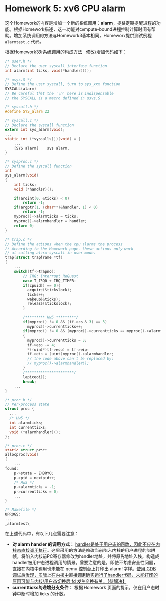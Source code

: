 # Homework 5: xv6 CPU alarm

​		这个Homework的内容是增加一个新的系统调用：**alarm**，提供定期提醒进程的功能。根据Homework描述，这一功能对compute-bound进程控制计算时间有帮助。增加系统调用的方法与Homework3基本相同，Homework提供测试例程 `alarmtest.c` 代码。



根据Homework3对系统调用的构成方法，修改/增加代码如下：

```c
/* user.h */
// Declare the user syscall interface function
int alarm(int ticks, void(*handler)());

/* usys.S */
// Define the user syscall, turn to sys_xxx function
SYSCALL(alarm)
// Be careful that the '\n' here is indispensable
// the SYSCALL is a macro defined in usys.S

/* syscall.h */
#define SYS_alarm 22

/* syscall.c */
// Declare the syscall function
extern int sys_alarm(void);
...
static int (*syscalls[])(void) = {
    ...
	[SYS_alarm]    sys_alarm,
}

/* sysproc.c */
// Define the syscall function
int
sys_alarm(void)
{
    int ticks;
    void (*handler)();

    if(argint(0, &ticks) < 0)
        return -1;
    if(argptr(1, (char**)&handler, 1) < 0)
        return -1;
    myproc()->alarmticks = ticks;
    myproc()->alarmhandler = handler;
    return 0;
}

/* trap.c */
// Define the actions when the cpu alarms the process
// According to the Homework page, these actions only work
// at calling alarm-syscall in user mode.
trap(struct trapframe *tf)
{
    ...
    switch(tf->trapno):
    	// IRQ: Interrupt ReQuest
        case T_IRQ0 + IRQ_TIMER:
        if(cpuid() == 0){
          acquire(&tickslock);
          ticks++;
          wakeup(&ticks);
          release(&tickslock);
        }

        /********* Hw5 *********/    	
        if(myproc() != 0 && (tf->cs & 3) == 3)
          myproc()->currentticks++;
        if(myproc() != 0 && (myproc()->currentticks == myproc()->alarmticks))
        {
          myproc()->currentticks = 0;
          tf->esp -= 4;
          *((uint*)tf->esp) = tf->eip;
          tf->eip = (uint)myproc()->alarmhandler;
          // the code above can't be replaced by:
          // myproc()->alarmhandler();
        }
		/**********************/
        lapiceoi();
        break;
    ...
}

/* proc.h */
// Per-process state
struct proc {
  ...
  /* Hw5 */
  int alarmticks;
  int currentticks;
  void (*alarmhandler)();
};

/* proc.c */
static struct proc*
allocproc(void) 
{
	...
found:
    p->state = EMBRYO;
    p->pid = nextpid++;
    /* Hw5 */
    p->alarmticks = -1;
    p->currentticks = 0;
    ...
}

/* Makefile */
UPROGS:
...
_alarmtest\
```

在上述代码中，有以下几点需要注意：

-  **对 alarm handler 的调用方式：** <u>handler是处于用户态的函数，因此不应在内核态直接调用执行</u>。这里采用的方法是修改当前陷入内核的用户进程的陷阱帧，将陷入内核前PC寄存器修改为handler地址，并将原先地址入栈，构造成handler被用户态进程调用的情景。需要注意的是，即使不考虑安全性问题，直接在内核中调用也未能在 qemu 控制台上打印出 alarm! 字样。<u>使用 GDB 调试后发现，实际上在内核中直接调用确实运行了handler代码，未能打印的原因可能与内核/用户态切换后 fd 发生变换有关。【待解决】</u> 
-  **currentticks的递增分支条件：** 根据 Homework 页面的提示，仅在用户态时钟中断时增加 ticks 的计数。

